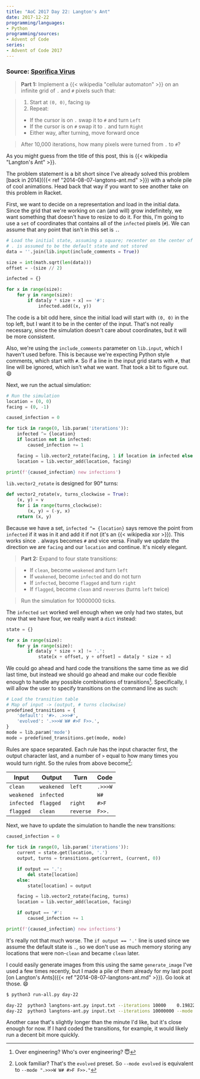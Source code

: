 ```yaml
---
title: "AoC 2017 Day 22: Langton's Ant"
date: 2017-12-22
programming/languages:
- Python
programming/sources:
- Advent of Code
series:
- Advent of Code 2017
---
```

### Source: [Sporifica Virus](http://adventofcode.com/2017/day/22)

> **Part 1:** Implement a {{< wikipedia "cellular automaton" >}} on an infinite grid of `.` and `#` pixels such that:

> 1. Start at `(0, 0)`, facing `Up`
> 2. Repeat:
>   - If the cursor is on `.` swap it to `#` and turn `Left`
>   - If the cursor is on `#` swap it to `.` and turn `Right`
>   - Either way, after turning, move forward once

> After 10,000 iterations, how many pixels were turned from `.` to `#`?

<!--more-->

As you might guess from the title of this post, this is {{< wikipedia "Langton's Ant" >}}.

The problem statement is a bit short since I've already solved this problem [back in 2014]({{< ref "2014-08-07-langtons-ant.md" >}}) with a whole pile of cool animations. Head back that way if you want to see another take on this problem in Racket.

First, we want to decide on a representation and load in the initial data. Since the grid that we're working on can (and will) grow indefinitely, we want something that doesn't have to resize to do it. For this, I'm going to use a `set` of coordinates that contains all of the `infected` pixels (`#`). We can assume that any point that isn't in this set is `.`.

```python
# Load the initial state, assuming a square; recenter on the center of the data
# . is assumed to be the default state and not stored
data = ''.join(lib.input(include_comments = True))

size = int(math.sqrt(len(data)))
offset = -(size // 2)

infected = {}

for x in range(size):
    for y in range(size):
        if data[y * size + x] == '#':
            infected.add((x, y))
```

The code is a bit odd here, since the initial load will start with `(0, 0)` in the top left, but I want it to be in the center of the input. That's not really necessary, since the simulation doesn't care about coordinates, but it will be more consistent.

Also, we're using the `include_comments` parameter on `lib.input`, which I haven't used before. This is because we're expecting Python style comments, which start with `#`. So if a line in the input grid starts with `#`, that line will be ignored, which isn't what we want. That took a bit to figure out. :smile:

Next, we run the actual simulation:

```python
# Run the simulation
location = (0, 0)
facing = (0, -1)

caused_infection = 0

for tick in range(0, lib.param('iterations')):
    infected ^= {location}
    if location not in infected:
        caused_infection += 1

    facing = lib.vector2_rotate(facing, 1 if location in infected else 3)
    location = lib.vector_add(location, facing)

print(f'{caused_infection} new infections')
```

`lib.vector2_rotate` is designed for 90° turns:

```python
def vector2_rotate(v, turns_clockwise = True):
    (x, y) = v
    for i in range(turns_clockwise):
        (x, y) = (-y, x)
    return (x, y)
```

Because we have a set, `infected ^= {location}` says remove the point from `infected` if it was in it and add it if not (it's an {{< wikipedia xor >}}). This works since `.` always becomes `#` and vice versa. Finally we update the direction we are `facing` and our `location` and continue. It's nicely elegant.

> **Part 2:** Expand to four state transitions:

> - If `clean`, become `weakened` and turn `left`
> - If `weakened`, become `infected` and do not turn
> - If `infected`, become `flagged` and turn `right`
> - If `flagged`, become `clean` and `reverses` (turns `left` twice)

> Run the simulation for 10000000 ticks.

The `infected` `set` worked well enough when we only had two states, but now that we have four, we really want a `dict` instead:

```python
state = {}

for x in range(size):
    for y in range(size):
        if data[y * size + x] != '.':
            state[x + offset, y + offset] = data[y * size + x]
```

We could go ahead and hard code the transitions the same time as we did last time, but instead we should go ahead and make our code flexible enough to handle any possible combinations of transitions[^engineering]. Specifically, I will allow the user to specify transitions on the command line as such:

```python
# Load the transition table
# Map of input -> (output, # turns clockwise)
predefined_transitions = {
    'default': '#>. .>>>#',
    'evolved': '.>>>W W# #>F F>>.',
}
mode = lib.param('mode')
mode = predefined_transitions.get(mode, mode)
```

Rules are space separated. Each rule has the input character first, the output character last, and a number of `>` equal to how many times you would turn right. So the rules from above become[^default]:

| Input      | Output     | Turn      | Code    |
|------------|------------|-----------|---------|
| `clean`    | `weakened` | `left`    | `.>>>W` |
| `weakened` | `infected` |           | `W#`    |
| `infected` | `flagged`  | `right`   | `#>F`   |
| `flagged`  | `clean`    | `reverse` | `F>>.`  |


Next, we have to update the simulation to handle the new transitions:

```python
caused_infection = 0

for tick in range(0, lib.param('iterations')):
    current = state.get(location, '.')
    output, turns = transitions.get(current, (current, 0))

    if output == '.':
        del state[location]
    else:
        state[location] = output

    facing = lib.vector2_rotate(facing, turns)
    location = lib.vector_add(location, facing)

    if output == '#':
        caused_infection += 1

print(f'{caused_infection} new infections')
```

It's really not that much worse. The `if output == '.'` line is used since we assume the default state is `.`, so we don't use as much memory storing any locations that were non-`clean` and became `clean` later.

I could easily generate images from this using the same `generate_image` I've used a few times recently, but I made a pile of them already for my last post [on Langton's Ants]({{< ref "2014-08-07-langtons-ant.md" >}}). Go look at those. :smile:

```bash
$ python3 run-all.py day-22

day-22  python3 langtons-ant.py input.txt --iterations 10000    0.1982278823852539      5266 new infections
day-22  python3 langtons-ant.py input.txt --iterations 10000000 --mode evolved  88.76584982872009       2511895 new infections
```

Another case that's slightly longer than the minute I'd like, but it's close enough for now. If I hard coded the transitions, for example, it would likely run a decent bit more quickly.

[^engineering]: Over engineering? Who's over engineering? :innocent:
[^default]: Look familiar? That's the `evolved` preset. So `--mode evolved` is equivalent to `--mode ".>>>W W# #>F F>>."`
